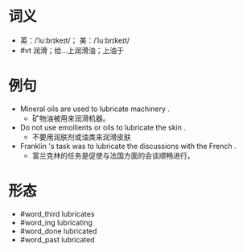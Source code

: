# 词义
- 英：/ˈluːbrɪkeɪt/； 美：/ˈluːbrɪkeɪt/
- #vt 润滑；给…上润滑油；上油于
# 例句
- Mineral oils are used to lubricate machinery .
	- 矿物油被用来润滑机器。
- Do not use emollients or oils to lubricate the skin .
	- 不要用润肤剂或油类来润滑皮肤
- Franklin 's task was to lubricate the discussions with the French .
	- 富兰克林的任务是促使与法国方面的会谈顺畅进行。
# 形态
- #word_third lubricates
- #word_ing lubricating
- #word_done lubricated
- #word_past lubricated
